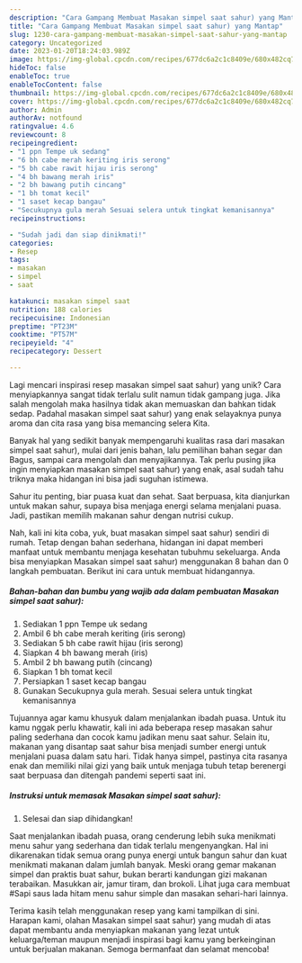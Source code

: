 ```yaml
---
description: "Cara Gampang Membuat Masakan simpel saat sahur) yang Mantap"
title: "Cara Gampang Membuat Masakan simpel saat sahur) yang Mantap"
slug: 1230-cara-gampang-membuat-masakan-simpel-saat-sahur-yang-mantap
category: Uncategorized
date: 2023-01-20T18:24:03.989Z
image: https://img-global.cpcdn.com/recipes/677dc6a2c1c8409e/680x482cq70/masakan-simpel-saat-sahur-foto-resep-utama.jpg
hideToc: false
enableToc: true
enableTocContent: false
thumbnail: https://img-global.cpcdn.com/recipes/677dc6a2c1c8409e/680x482cq70/masakan-simpel-saat-sahur-foto-resep-utama.jpg
cover: https://img-global.cpcdn.com/recipes/677dc6a2c1c8409e/680x482cq70/masakan-simpel-saat-sahur-foto-resep-utama.jpg
author: Admin
authorAv: notfound
ratingvalue: 4.6
reviewcount: 8
recipeingredient:
- "1 ppn Tempe uk sedang"
- "6 bh cabe merah keriting iris serong"
- "5 bh cabe rawit hijau iris serong"
- "4 bh bawang merah iris"
- "2 bh bawang putih cincang"
- "1 bh tomat kecil"
- "1 saset kecap bangau"
- "Secukupnya gula merah Sesuai selera untuk tingkat kemanisannya"
recipeinstructions:

- "Sudah jadi dan siap dinikmati!"
categories:
- Resep
tags:
- masakan
- simpel
- saat

katakunci: masakan simpel saat 
nutrition: 188 calories
recipecuisine: Indonesian
preptime: "PT23M"
cooktime: "PT57M"
recipeyield: "4"
recipecategory: Dessert

---
```





Lagi mencari inspirasi resep masakan simpel saat sahur) yang unik? Cara menyiapkannya sangat tidak terlalu sulit namun tidak gampang juga. Jika salah mengolah maka hasilnya tidak akan memuaskan dan bahkan tidak sedap. Padahal masakan simpel saat sahur) yang enak selayaknya punya aroma dan cita rasa yang bisa memancing selera Kita.





Banyak hal yang sedikit banyak mempengaruhi kualitas rasa dari masakan simpel saat sahur), mulai dari jenis bahan, lalu pemilihan bahan segar dan Bagus, sampai cara mengolah dan menyajikannya. Tak perlu pusing jika ingin menyiapkan masakan simpel saat sahur) yang enak,      asal sudah tahu triknya maka hidangan ini bisa jadi suguhan istimewa.














Sahur itu penting, biar puasa kuat dan sehat. Saat berpuasa, kita dianjurkan untuk makan sahur, supaya bisa menjaga energi selama menjalani puasa. Jadi, pastikan memilih makanan sahur dengan nutrisi cukup.






Nah, kali ini kita coba, yuk, buat masakan simpel saat sahur) sendiri di rumah. Tetap dengan bahan sederhana, hidangan ini dapat memberi manfaat untuk membantu menjaga kesehatan tubuhmu sekeluarga. Anda bisa menyiapkan Masakan simpel saat sahur) menggunakan 8 bahan dan 0 langkah pembuatan. Berikut ini cara untuk membuat hidangannya.

<!--inarticleads1-->

##### Bahan-bahan dan bumbu yang wajib ada dalam pembuatan Masakan simpel saat sahur):

1. Sediakan 1 ppn Tempe uk sedang
1. Ambil 6 bh cabe merah keriting (iris serong)
1. Sediakan 5 bh cabe rawit hijau (iris serong)
1. Siapkan 4 bh bawang merah (iris)
1. Ambil 2 bh bawang putih (cincang)
1. Siapkan 1 bh tomat kecil
1. Persiapkan 1 saset kecap bangau
1. Gunakan Secukupnya gula merah. Sesuai selera untuk tingkat kemanisannya


Tujuannya agar kamu khusyuk dalam menjalankan ibadah puasa. Untuk itu kamu nggak perlu khawatir, kali ini ada beberapa resep masakan sahur paling sederhana dan cocok kamu jadikan menu saat sahur. Selain itu, makanan yang disantap saat sahur bisa menjadi sumber energi untuk menjalani puasa dalam satu hari. Tidak hanya simpel, pastinya cita rasanya enak dan memiliki nilai gizi yang baik untuk menjaga tubuh tetap berenergi saat berpuasa dan ditengah pandemi seperti saat ini. 

<!--inarticleads2-->

##### Instruksi untuk memasak Masakan simpel saat sahur):


1. Selesai dan siap dihidangkan!

Saat menjalankan ibadah puasa, orang cenderung lebih suka menikmati menu sahur yang sederhana dan tidak terlalu mengenyangkan. Hal ini dikarenakan tidak semua orang punya energi untuk bangun sahur dan kuat menikmati makanan dalam jumlah banyak. Meski orang gemar makanan simpel dan praktis buat sahur, bukan berarti kandungan gizi makanan terabaikan. Masukkan air, jamur tiram, dan brokoli. Lihat juga cara membuat #Sapi saus lada hitam menu sahur simple dan masakan sehari-hari lainnya. 

Terima kasih telah menggunakan resep yang kami tampilkan di sini. Harapan kami, olahan Masakan simpel saat sahur) yang mudah di atas dapat membantu anda menyiapkan makanan yang lezat untuk keluarga/teman maupun menjadi inspirasi bagi kamu yang berkeinginan untuk berjualan makanan. Semoga bermanfaat dan selamat mencoba!
